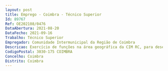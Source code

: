 ```yaml
--- 
layout: post
title: Emprego - Coimbra - Técnico Superior
Id: 89767
Ref: OE202108/0476
DataAbertura: 2021-08-20
DataFecho: 2021-09-16
Trabalho: Técnico Superior
Empregador: Comunidade Intermunicipal da Região de Coimbra
Descricao: Exercício de funções na área geográfica da CIM RC, para desenvolver as seguintes atividades inerentes à carreira de Técnico Superior, de operacionalização do Gabinete Técnico Florestal Intermunicipal através de, entre outras, as seguintes tarefas  acompanhamento das políticas florestais municipais  promoção a articulação e compatibilização dos instrumentos de planeamento florestal de âmbito municipal  acompanhamento e promoção da transposição homogénea dos Planos Regionais de ordenamento Florestal (PROF) para os Planos Diretores Municipais (PDM)  promover a articulação e funcionamento integrado dos GTF municipais  acompanhamento dos Planos de Defesa da Floresta Contra Incêndios (PDFCI) e Planos Municipais de defesa da Floresta contra Incêndios, (PMDFCI)  produção e disponibilização de informação agregada de âmbito florestal, nomeadamente cartográfica  elaboração e gestão de candidaturas a fundos nacionais e europeus, nomeadamente, ao Fundo Florestal Permanente, Fundo Ambiental e ao Programa Operacional de Sustentabilidade e Eficiência no Uso dos Recursos   outras tarefas que lhe sejam solicitadas em matérias da área da sua intervenção.
CodigoPostal: 3030-175 COIMBRA
Concelho: Coimbra
Distrito: Coimbra
--- 
```

